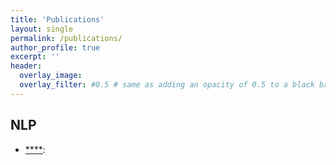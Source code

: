 ```yaml
---
title: 'Publications'
layout: single
permalink: /publications/
author_profile: true
excerpt: ''
header:
  overlay_image: 
  overlay_filter: #0.5 # same as adding an opacity of 0.5 to a black background
---
```


## NLP

- [****](): 



